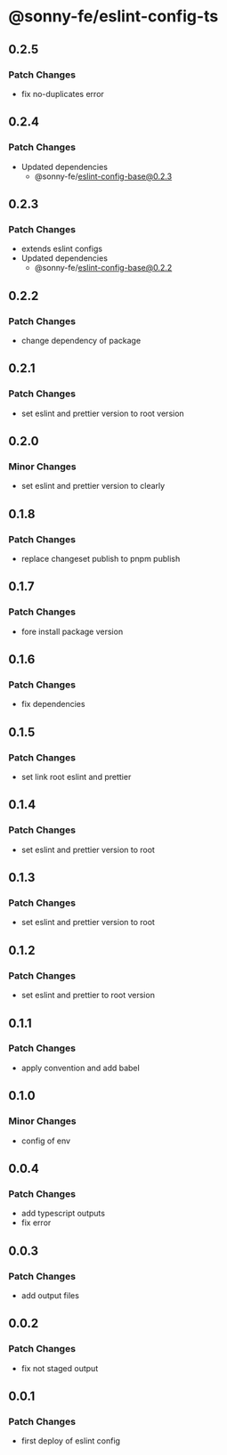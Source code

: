 # @sonny-fe/eslint-config-ts

## 0.2.5

### Patch Changes

- fix no-duplicates error

## 0.2.4

### Patch Changes

- Updated dependencies
  - @sonny-fe/eslint-config-base@0.2.3

## 0.2.3

### Patch Changes

- extends eslint configs
- Updated dependencies
  - @sonny-fe/eslint-config-base@0.2.2

## 0.2.2

### Patch Changes

- change dependency of package

## 0.2.1

### Patch Changes

- set eslint and prettier version to root version

## 0.2.0

### Minor Changes

- set eslint and prettier version to clearly

## 0.1.8

### Patch Changes

- replace changeset publish to pnpm publish

## 0.1.7

### Patch Changes

- fore install package version

## 0.1.6

### Patch Changes

- fix dependencies

## 0.1.5

### Patch Changes

- set link root eslint and prettier

## 0.1.4

### Patch Changes

- set eslint and prettier version to root

## 0.1.3

### Patch Changes

- set eslint and prettier version to root

## 0.1.2

### Patch Changes

- set eslint and prettier to root version

## 0.1.1

### Patch Changes

- apply convention and add babel

## 0.1.0

### Minor Changes

- config of env

## 0.0.4

### Patch Changes

- add typescript outputs
- fix error

## 0.0.3

### Patch Changes

- add output files

## 0.0.2

### Patch Changes

- fix not staged output

## 0.0.1

### Patch Changes

- first deploy of eslint config

